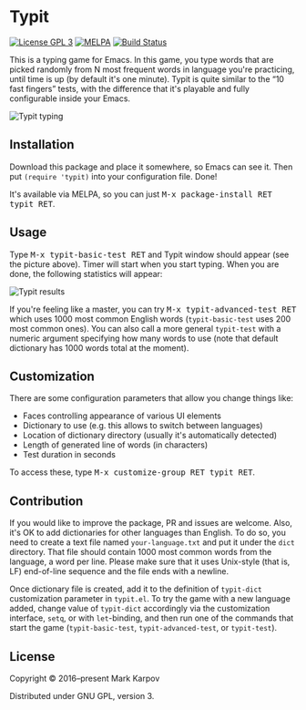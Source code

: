 # Typit

[![License GPL 3](https://img.shields.io/badge/license-GPL_3-green.svg)](http://www.gnu.org/licenses/gpl-3.0.txt)
[![MELPA](https://melpa.org/packages/typit-badge.svg)](https://melpa.org/#/typit)
[![Build Status](https://travis-ci.org/mrkkrp/typit.svg?branch=master)](https://travis-ci.org/mrkkrp/typit)

This is a typing game for Emacs. In this game, you type words that are
picked randomly from N most frequent words in language you're practicing,
until time is up (by default it's one minute). Typit is quite similar to the
“10 fast fingers” tests, with the difference that it's playable and fully
configurable inside your Emacs.

![Typit typing](https://raw.githubusercontent.com/mrkkrp/typit/gh-pages/typit-typing.png)

## Installation

Download this package and place it somewhere, so Emacs can see it. Then put
`(require 'typit)` into your configuration file. Done!

It's available via MELPA, so you can just <kbd>M-x package-install RET typit
RET</kbd>.

## Usage

Type <kbd>M-x typit-basic-test RET</kbd> and Typit window should appear (see
the picture above). Timer will start when you start typing. When you are
done, the following statistics will appear:

![Typit results](https://raw.githubusercontent.com/mrkkrp/typit/gh-pages/typit-results.png)

If you're feeling like a master, you can try <kbd>M-x typit-advanced-test
RET</kbd> which uses 1000 most common English words (`typit-basic-test` uses
200 most common ones). You can also call a more general `typit-test` with a
numeric argument specifying how many words to use (note that default
dictionary has 1000 words total at the moment).

## Customization

There are some configuration parameters that allow you change things like:

* Faces controlling appearance of various UI elements
* Dictionary to use (e.g. this allows to switch between languages)
* Location of dictionary directory (usually it's automatically detected)
* Length of generated line of words (in characters)
* Test duration in seconds

To access these, type <kbd>M-x customize-group RET typit RET</kbd>.

## Contribution

If you would like to improve the package, PR and issues are welcome. Also,
it's OK to add dictionaries for other languages than English. To do so, you
need to create a text file named `your-language.txt` and put it under the
`dict` directory. That file should contain 1000 most common words from the
language, a word per line. Please make sure that it uses Unix-style (that
is, LF) end-of-line sequence and the file ends with a newline.

Once dictionary file is created, add it to the definition of `typit-dict`
customization parameter in `typit.el`. To try the game with a new language
added, change value of `typit-dict` accordingly via the customization
interface, `setq`, or with `let`-binding, and then run one of the commands
that start the game (`typit-basic-test`, `typit-advanced-test`, or
`typit-test`).

## License

Copyright © 2016–present Mark Karpov

Distributed under GNU GPL, version 3.
